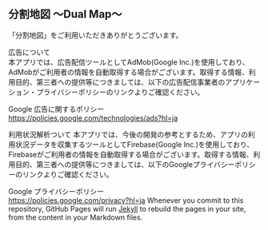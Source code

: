 ##  分割地図 〜Dual Map〜

「分割地図」をご利用いただきありがとうございます。

広告について<br>
本アプリでは、広告配信ツールとしてAdMob(Google Inc.)を使用しており、AdMobがご利用者の情報を自動取得する場合がございます。取得する情報、利用目的、第三者への提供等につきましては、以下の広告配信事業者のアプリケーション・プライバシーポリシーのリンクよりご確認ください。

Google 広告に関するポリシー<br>
https://policies.google.com/technologies/ads?hl=ja

利用状況解析ついて
本アプリでは、今後の開発の参考とするため、アプリの利用状況データを収集するツールとしてFirebase(Google Inc.)を使用しており、Firebaseがご利用者の情報を自動取得する場合がございます。取得する情報、利用目的、第三者への提供等につきましては、以下のGoogleプライバシーポリシーのリンクよりご確認ください。

Google プライバシーポリシー<br>
https://policies.google.com/privacy?hl=ja
Whenever you commit to this repository, GitHub Pages will run [Jekyll](https://jekyllrb.com/) to rebuild the pages in your site, from the content in your Markdown files.
